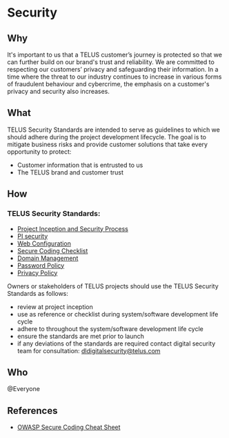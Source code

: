 # Security

## Why

It's important to us that a TELUS customer’s journey is protected so that we can further build on our brand's trust and reliability. We are committed to respecting our customers’ privacy and safeguarding their information. In a time where the threat to our industry continues to increase in various forms of fraudulent behaviour and cybercrime, the emphasis on a customer's privacy and security also increases.
 
## What

TELUS Security Standards are intended to serve as guidelines to which we should adhere during the project development lifecycle. The goal is to mitigate business risks and provide customer solutions that take every opportunity to protect:
 
-   Customer information that is entrusted to us
-   The TELUS brand and customer trust

## How

### TELUS Security Standards:

-   [Project Inception and Security Process](project-inception-and-security-process.md)
-   [PI security](pi.md)
-   [Web Configuration](web-configuration.md)
-   [Secure Coding Checklist](checklist.md)
-   [Domain Management](domain-management.md)
-   [Password Policy](password-policy.md)
-   [Privacy Policy](privacy-policy.md)


Owners or stakeholders of TELUS projects should use the TELUS Security Standards as follows:
-   review at project inception
-   use as reference or checklist during system/software development life cycle
-   adhere to throughout the system/software development life cycle
-   ensure the standards are met prior to launch
-   if any deviations of the standards are required contact digital security team for consultation: dldigitalsecurity@telus.com

## Who

@Everyone

## References

-   [OWASP Secure Coding Cheat Sheet](https://www.owasp.org/index.php/Secure_Coding_Cheat_Sheet)
